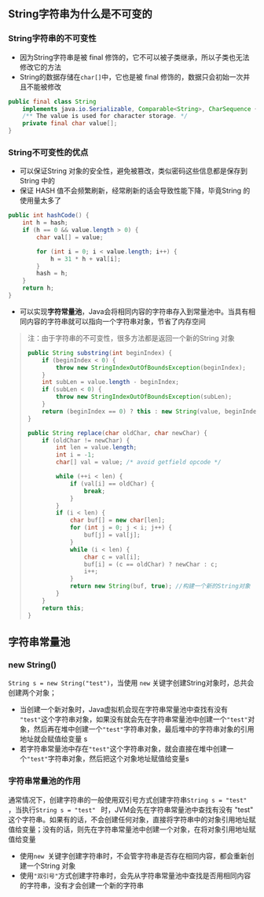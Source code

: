 ## String字符串为什么是不可变的

### String字符串的不可变性

- 因为String字符串是被 final 修饰的，它不可以被子类继承，所以子类也无法修改它的方法
- String的数据存储在`char[]`中，它也是被 final 修饰的，数据只会初始一次并且不能被修改

```java
public final class String
    implements java.io.Serializable, Comparable<String>, CharSequence {
    /** The value is used for character storage. */
    private final char value[];
}
```

### String不可变性的优点

- 可以保证String 对象的安全性，避免被篡改，类似密码这些信息都是保存到String 中的
- 保证 HASH 值不会频繁刷新，经常刷新的话会导致性能下降，毕竟String 的使用量太多了

```java
public int hashCode() {
    int h = hash;
    if (h == 0 && value.length > 0) {
        char val[] = value;

        for (int i = 0; i < value.length; i++) {
            h = 31 * h + val[i];
        }
        hash = h;
    }
    return h;
}
```

- 可以实现**字符常量池**，Java会将相同内容的字符串存入到常量池中。当具有相同内容的字符串就可以指向一个字符串对象，节省了内存空间

> 注：由于字符串的不可变性，很多方法都是返回一个新的String 对象
>
> ```java
> public String substring(int beginIndex) {
>     if (beginIndex < 0) {
>         throw new StringIndexOutOfBoundsException(beginIndex);
>     }
>     int subLen = value.length - beginIndex;
>     if (subLen < 0) {
>         throw new StringIndexOutOfBoundsException(subLen);
>     }
>     return (beginIndex == 0) ? this : new String(value, beginIndex, subLen); //创建一个新对象
> }
> 
> public String replace(char oldChar, char newChar) {
>     if (oldChar != newChar) {
>         int len = value.length;
>         int i = -1;
>         char[] val = value; /* avoid getfield opcode */
> 
>         while (++i < len) {
>             if (val[i] == oldChar) {
>                 break;
>             }
>         }
>         if (i < len) {
>             char buf[] = new char[len];
>             for (int j = 0; j < i; j++) {
>                 buf[j] = val[j];
>             }
>             while (i < len) {
>                 char c = val[i];
>                 buf[i] = (c == oldChar) ? newChar : c;
>                 i++;
>             }
>             return new String(buf, true); //构建一个新的String对象
>         }
>     }
>     return this;
> }
> ```



## 字符串常量池

### new String()

`String s = new String("test")`，当使用 `new` 关键字创建String对象时，总共会创建两个对象；

- 当创建一个新对象时，Java虚拟机会现在字符串常量池中查找有没有 `"test"`这个字符串对象，如果没有就会先在字符串常量池中创建一个`"test"`对象，然后再在堆中创建一个`"test"`字符串对象，最后堆中的字符串对象的引用地址就会赋值给变量 s
- 若字符串常量池中存在`"test"`这个字符串对象，就会直接在堆中创建一个`"test"`字符串对象，然后把这个对象地址赋值给变量s

### 字符串常量池的作用

​		通常情况下，创建字符串的一般使用双引号方式创建字符串`String s = "test" `  ，当执行`String s = "test" ` 时，JVM会先在字符串常量池中查找有没有 "test" 这个字符串。如果有的话，不会创建任何对象，直接将字符串中的对象引用地址赋值给变量；没有的话，则先在字符串常量池中创建一个对象，在将对象引用地址赋值给变量

- 使用`new `关键字创建字符串时，不会管字符串是否存在相同内容，都会重新创建一个String 对象
- 使用`"双引号"`方式创建字符串时，会先从字符串常量池中查找是否用相同内容的字符串，没有才会创建一个新的字符串


